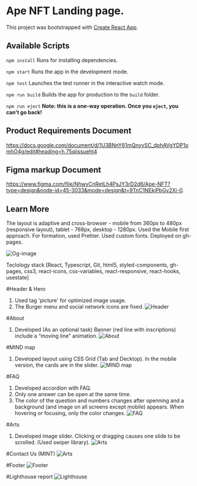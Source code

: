 # Ape NFT Landing page.

This project was bootstrapped with [Create React App](https://github.com/facebook/create-react-app).

## Available Scripts
`npm install`
Runs  for installing dependencies.

`npm start`
Runs the app in the development mode.

`npm test`
Launches the test runner in the interactive watch mode.

`npm run build`
Builds the app for production to the `build` folder.

`npm run eject`
**Note: this is a one-way operation. Once you `eject`, you can't go back!**


## Product Requirements Document
https://docs.google.com/document/d/1U3BNnY61mQnyvSC_dphAVgYDP1omhO4g/edit#heading=h.75qiissueht4

## Figma markup Document
https://www.figma.com/file/NhwvCnRetLh4PsJY3rD2d6/Ape-NFT?type=design&node-id=45-3033&mode=design&t=9TnC1NEkjPbGv2Xi-0.

## Learn More
The layout is adaptive and cross-browser - mobile from 360px to 480px (responsive layout), tablet - 768px, desktop - 1280px. Used the Mobile first approach. For formation, used Prettier. Used custom fonts. Deployed on gh-pages.

![Og-image](https://github.com/darynakarmazin/ape-nft/raw/main/src/img/og-image/og.png)

Teclology stack [React, Typescript, Git, html5, styled-components, gh-pages, css3, react-icons, css-variables, react-responsive, react-hooks, usestate]

#Header & Hero
1. Used tag 'picture' for optimized image usage.
2. The Burger menu and social network icons are fixed.
![Header](https://github.com/darynakarmazin/ape-nft/raw/main/src/img/og-image/header-hero.png)

#About
1. Developed (As an optional task) Banner (red line with inscriptions) include a “moving line” animation.
![About](https://github.com/darynakarmazin/ape-nft/raw/main/src/img/og-image/about-line.png)

#MIND map
1. Developed layout using CSS Grid (Tab and Decktop). In the mobile version, the cards are in the slider.
![MIND map](https://github.com/darynakarmazin/ape-nft/raw/main/src/img/og-image/mind-map.png)

#FAQ
1. Developed accordion with FAQ.
2. Only one answer can be open at the same time.
3. The color of the question and numbers changes after openning and a background (and image on all screens except mobile) appears. When hovering or focusing, only the color changes.
![FAQ](https://github.com/darynakarmazin/ape-nft/raw/main/src/img/og-image/faq.png)

#Arts
1. Developed image slider. Clicking or dragging causes one slide to be scrolled. (Used swiper library).
![Arts](https://github.com/darynakarmazin/ape-nft/raw/main/src/img/og-image/arts-slider.png)

#Contact Us (MINT)
![Arts](https://github.com/darynakarmazin/ape-nft/raw/main/src/img/og-image/mind.png)

#Footer
![Footer](https://github.com/darynakarmazin/ape-nft/raw/main/src/img/og-image/footer.png)

#Lighthouse report
![Lighthouse](https://github.com/darynakarmazin/ape-nft/raw/main/src/img/og-image/lighthouse.png)








